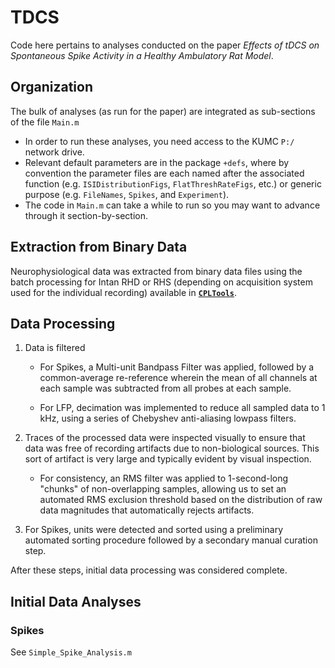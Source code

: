 # TDCS #

Code here pertains to analyses conducted on the paper *Effects of tDCS on Spontaneous Spike Activity in a Healthy Ambulatory Rat Model*.

## Organization ##

The bulk of analyses (as run for the paper) are integrated as sub-sections of the file `Main.m`

* In order to run these analyses, you need access to the KUMC `P:/` network drive.
* Relevant default parameters are in the package `+defs`, where by convention the parameter files are each named after the associated function (e.g. `ISIDistributionFigs`, `FlatThreshRateFigs`, etc.) or generic purpose (e.g. `FileNames`, `Spikes`, and `Experiment`).
* The code in `Main.m` can take a while to run so you may want to advance through it section-by-section.

## Extraction from Binary Data ##

Neurophysiological data was extracted from binary data files using the batch processing for Intan RHD or RHS (depending on acquisition system used for the individual recording) available in  **[`CPLTools`](https://github.com/m053m716/CPLtools/tree/master/MoveData_Isilon)**. 

## Data Processing ##

1. Data is filtered

   * For Spikes, a Multi-unit Bandpass Filter was applied, followed by a common-average re-reference wherein the mean of all channels at each sample was subtracted from all probes at each sample.

   * For LFP, decimation was implemented to reduce all sampled data to 1 kHz, using a series of Chebyshev anti-aliasing lowpass filters.

2. Traces of the processed data were inspected visually to ensure that data was free of recording artifacts due to non-biological sources. This sort of artifact is very large and typically evident by visual inspection.

   * For consistency, an RMS filter was applied to 1-second-long "chunks" of non-overlapping samples, allowing us to set an automated RMS exclusion threshold based on the distribution of raw data magnitudes that automatically rejects artifacts.

3. For Spikes, units were detected and sorted using a preliminary automated sorting procedure followed by a secondary manual curation step.

After these steps, initial data processing was considered complete. 

## Initial Data Analyses ##

### Spikes ###

See `Simple_Spike_Analysis.m`

